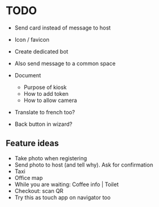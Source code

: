 # TODO

- Send card instead of message to host
- Icon / favicon
- Create dedicated bot
- Also send message to a common space
- Document
  - Purpose of kiosk
  - How to add token
  - How to allow camera

- Translate to french too?
- Back button in wizard?


## Feature ideas

- Take photo when registering
- Send photo to host (and tell why). Ask for confirmation
- Taxi
- Office map
- While you are waiting: Coffee info | Toilet
- Checkout: scan QR
- Try this as touch app on navigator too
